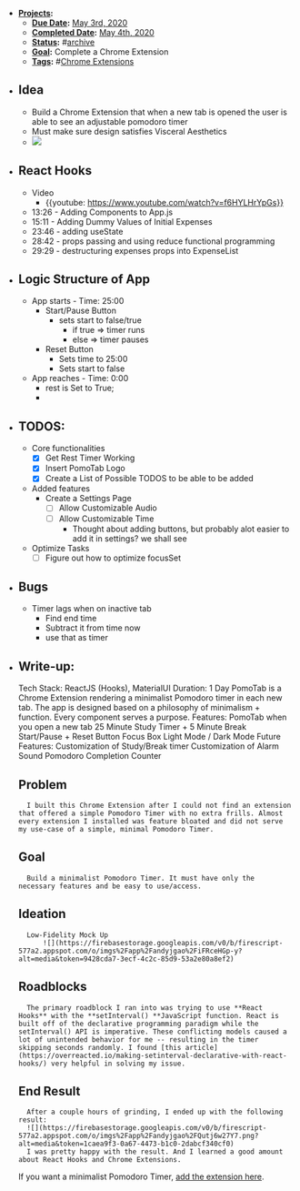 - **[Projects](<Projects.md>):**
    - **[Due Date](<Due Date.md>):** [May 3rd, 2020](<May 3rd, 2020.md>)
    - **[Completed Date](<Completed Date.md>):** [May 4th, 2020](<May 4th, 2020.md>)
    - **[Status](<Status.md>):** #[archive](<archive.md>)
    - **[Goal](<Goal.md>):** Complete a Chrome Extension
    - **[Tags](<Tags.md>):** #[Chrome Extensions](<Chrome Extensions.md>)
- ## Idea
    - Build a Chrome Extension that when a new tab is opened the user is able to see an adjustable pomodoro timer
    - Must make sure design satisfies Visceral Aesthetics
    - ![](https://firebasestorage.googleapis.com/v0/b/firescript-577a2.appspot.com/o/imgs%2Fapp%2Fandyjgao%2FiFRceHGp-y?alt=media&token=9428cda7-3ecf-4c2c-85d9-53a2e80a8ef2)
- ## React Hooks
    - Video
        - {{youtube: https://www.youtube.com/watch?v=f6HYLHrYpGs}}
    - 13:26 - Adding Components to App.js
    - 15:11 - Adding Dummy Values of Initial Expenses 
    - 23:46 - adding useState
    - 28:42 - props passing and using reduce functional programming
    - 29:29 - destructuring expenses props into ExpenseList
- ## Logic Structure of App
    - App starts - Time: 25:00
        - Start/Pause Button
            - sets start to false/true
                - if true => timer runs
                - else => timer pauses
        - Reset Button
            - Sets time to 25:00
            - Sets start to false
    - App reaches - Time: 0:00
        - rest is Set to True;
        - 
- ## TODOS:
    - Core functionalities
        - [x] Get Rest Timer Working
        - [x] Insert PomoTab Logo
        - [x] Create a List of Possible TODOS to be able to be added
    - Added features
        - Create a Settings Page
            - [ ] Allow Customizable Audio
            - [ ] Allow Customizable Time
                - Thought about adding buttons, but probably alot easier to add it in settings? we shall see
    - Optimize Tasks
        - [ ] Figure out how to optimize focusSet
- ## Bugs
    - Timer lags when on inactive tab
        - Find end time
        - Subtract it from time now
        - use that as timer 
- ## Write-up:
    Tech Stack: ReactJS (Hooks), MaterialUI
    Duration: 1 Day
    PomoTab is a Chrome Extension rendering a minimalist Pomodoro timer in each new tab. The app is designed based on a philosophy of minimalism + function. Every component serves a purpose. 
    Features:
        PomoTab when you open a new tab
        25 Minute Study Timer + 5 Minute Break
        Start/Pause + Reset Button
        Focus Box
        Light Mode / Dark Mode
    Future Features:
        Customization of Study/Break timer
        Customization of Alarm Sound
        Pomodoro Completion Counter
    ## Problem
        I built this Chrome Extension after I could not find an extension that offered a simple Pomodoro Timer with no extra frills. Almost every extension I installed was feature bloated and did not serve my use-case of a simple, minimal Pomodoro Timer.  
    ## Goal
        Build a minimalist Pomodoro Timer. It must have only the necessary features and be easy to use/access. 
    ## Ideation
        Low-Fidelity Mock Up
            ![](https://firebasestorage.googleapis.com/v0/b/firescript-577a2.appspot.com/o/imgs%2Fapp%2Fandyjgao%2FiFRceHGp-y?alt=media&token=9428cda7-3ecf-4c2c-85d9-53a2e80a8ef2)
    ## Roadblocks
        The primary roadblock I ran into was trying to use **React Hooks** with the **setInterval() **JavaScript function. React is built off of the declarative programming paradigm while the setInterval() API is imperative. These conflicting models caused a lot of unintended behavior for me -- resulting in the timer skipping seconds randomly. I found [this article](https://overreacted.io/making-setinterval-declarative-with-react-hooks/) very helpful in solving my issue.
    ## End Result
        After a couple hours of grinding, I ended up with the following result: 
        ![](https://firebasestorage.googleapis.com/v0/b/firescript-577a2.appspot.com/o/imgs%2Fapp%2Fandyjgao%2FQutj6w27Y7.png?alt=media&token=1caea9f3-0a67-4473-b1c0-2dabcf340cf0)
        I was pretty happy with the result. And I learned a good amount about React Hooks and Chrome Extensions.
    If you want a minimalist Pomodoro Timer, [add the extension here](https://chrome.google.com/webstore/detail/pomotab/dbpkgeidmoofficdjjpikfachonamakh).
